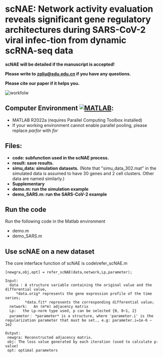 # scNAE: Network activity evaluation reveals significant gene regulatory architectures during SARS-CoV-2 viral infec-tion from dynamic scRNA-seq data #


**scNAE will be detailed if the manuscript is accepted!**

**Please write to [zpliu@sdu.edu.cn](mailto:zpliu@sdu.edu.cn) if you have any questions.**

**Please cite our paper if it helps you.**

![workfolw](https://github.com/zpliulab/scNAE/blob/main/Supplementary/single%20cell.jpg)

Computer Environment [![MATLAB](https://img.shields.io/badge/MATLAB-R2022a-green.svg "MATLAB")](https://ww2.mathworks.cn/products/matlab.html "MATLAB"):
-
- MATLAB R2022a (requires Parallel Computing Toolbox installed)
- If your working environment cannot enable parallel pooling, please replace *parfor* with *for*


## Files:
- **code: subfunction used in the scNAE process.**
- **result: save results.**
- **simu_data: simulation datasets.** (Note that "simu_data_302.mat" in the simulated data is assumed to have 30 genes and 2 cell clusters. Other data are named similarly.)
- **Supplementary**
- **demo.m: run the simulation example**
- **demo_SARS.m: run the SARS-CoV-2 example**
  
## Run the code
Run the following code in the Matlab environment
- demo.m 
- demo_SARS.m
  
## Use scNAE on a new dataset

The core interface function of scNAE is code\refer_scNAE.m

```[newgra,obj,opt] = refer_scNAE(data,network,Lp,parameter);```

	Input:
	  data : A structure variable containing the original value and the differential value, 
   		 *data.orig* represents the gene expression profile of the time series; 
      		 *data.fit* represents the corresponding differential value;
	  network:   An (m*m) adjacency matrix
	  Lp:   the Lp-norm type used, p can be selected {0, 0~1, 2}
      parameter： *parameter* is a structure, where 'parameter.i' is the regularization parameter that must be set., e.g: parameter.i=1e-6 ~ 1e2
      
	Output:
	 newgra: Reconstructed adjacency matrix.
     obj: The loss value generated by each iteration (used to calculate p-value)
     opt: optimal parameters

